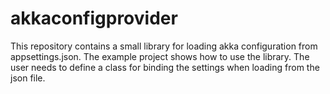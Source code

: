 # akkaconfigprovider

This repository contains a small library for loading akka configuration from appsettings.json. 
The example project shows how to use the library. The user needs to define a class for binding the settings when loading from the json file. 
